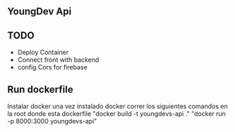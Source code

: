 ## YoungDev Api

## TODO 
- Deploy Container 
- Connect front with backend
- config Cors for firebase

## Run dockerfile

Instalar docker
una vez instalado docker correr los siguientes comandos en la root donde esta dockerfile
"docker build -t youngdevs-api ."
"docker run -p 8000:3000 youngdevs-api"